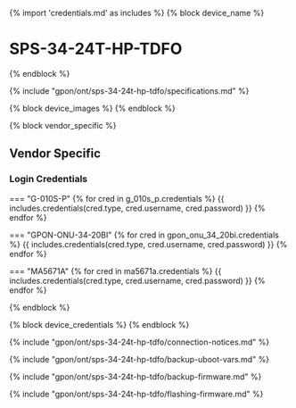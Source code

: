 {% import  'credentials.md' as includes %}
{% block device_name %}
# SPS-34-24T-HP-TDFO
{% endblock %}

{% include "gpon/ont/sps-34-24t-hp-tdfo/specifications.md" %}

{% block device_images %}
{% endblock %}

{% block vendor_specific %}
## Vendor Specific

### Login Credentials

=== "G-010S-P"
    {% for cred in g_010s_p.credentials %}
    {{ includes.credentials(cred.type, cred.username, cred.password) }}
    {% endfor %}

=== "GPON-ONU-34-20BI"
    {% for cred in gpon_onu_34_20bi.credentials %}
    {{ includes.credentials(cred.type, cred.username, cred.password) }}
    {% endfor %}

=== "MA5671A"
    {% for cred in ma5671a.credentials %}
    {{ includes.credentials(cred.type, cred.username, cred.password) }}
    {% endfor %}

{% endblock %}

{% block device_credentials %}
{% endblock %}

{% include "gpon/ont/sps-34-24t-hp-tdfo/connection-notices.md" %}

{% include "gpon/ont/sps-34-24t-hp-tdfo/backup-uboot-vars.md" %}

{% include "gpon/ont/sps-34-24t-hp-tdfo/backup-firmware.md" %}

{% include "gpon/ont/sps-34-24t-hp-tdfo/flashing-firmware.md" %}

